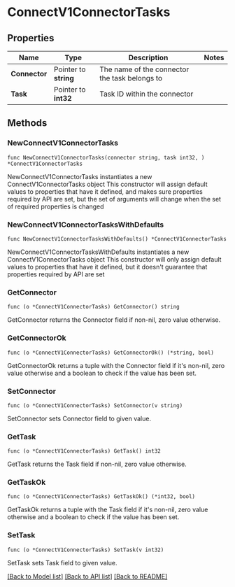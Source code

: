 # ConnectV1ConnectorTasks

## Properties

Name | Type | Description | Notes
------------ | ------------- | ------------- | -------------
**Connector** | Pointer to **string** | The name of the connector the task belongs to | 
**Task** | Pointer to **int32** | Task ID within the connector | 

## Methods

### NewConnectV1ConnectorTasks

`func NewConnectV1ConnectorTasks(connector string, task int32, ) *ConnectV1ConnectorTasks`

NewConnectV1ConnectorTasks instantiates a new ConnectV1ConnectorTasks object
This constructor will assign default values to properties that have it defined,
and makes sure properties required by API are set, but the set of arguments
will change when the set of required properties is changed

### NewConnectV1ConnectorTasksWithDefaults

`func NewConnectV1ConnectorTasksWithDefaults() *ConnectV1ConnectorTasks`

NewConnectV1ConnectorTasksWithDefaults instantiates a new ConnectV1ConnectorTasks object
This constructor will only assign default values to properties that have it defined,
but it doesn't guarantee that properties required by API are set

### GetConnector

`func (o *ConnectV1ConnectorTasks) GetConnector() string`

GetConnector returns the Connector field if non-nil, zero value otherwise.

### GetConnectorOk

`func (o *ConnectV1ConnectorTasks) GetConnectorOk() (*string, bool)`

GetConnectorOk returns a tuple with the Connector field if it's non-nil, zero value otherwise
and a boolean to check if the value has been set.

### SetConnector

`func (o *ConnectV1ConnectorTasks) SetConnector(v string)`

SetConnector sets Connector field to given value.


### GetTask

`func (o *ConnectV1ConnectorTasks) GetTask() int32`

GetTask returns the Task field if non-nil, zero value otherwise.

### GetTaskOk

`func (o *ConnectV1ConnectorTasks) GetTaskOk() (*int32, bool)`

GetTaskOk returns a tuple with the Task field if it's non-nil, zero value otherwise
and a boolean to check if the value has been set.

### SetTask

`func (o *ConnectV1ConnectorTasks) SetTask(v int32)`

SetTask sets Task field to given value.



[[Back to Model list]](../README.md#documentation-for-models) [[Back to API list]](../README.md#documentation-for-api-endpoints) [[Back to README]](../README.md)


